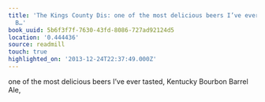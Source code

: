 ```yaml
---
title: 'The Kings County Dis: one of the most delicious beers I’ve ever tasted, Kentucky
  B…'
book_uuid: 5b6f3f7f-7630-43fd-8086-727ad92124d5
location: '0.444436'
source: readmill
touch: true
highlighted_on: '2013-12-24T22:37:49.000Z'
---
```


one of the most delicious beers I’ve ever tasted, Kentucky Bourbon Barrel Ale,